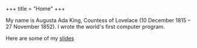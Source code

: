 +++
title = "Home"
+++

My name is Augusta Ada King, Countess of Lovelace (10 December 1815 – 27 November 1852). I wrote the world's first computer program.

Here are some of my [slides](slides/slides.html)

